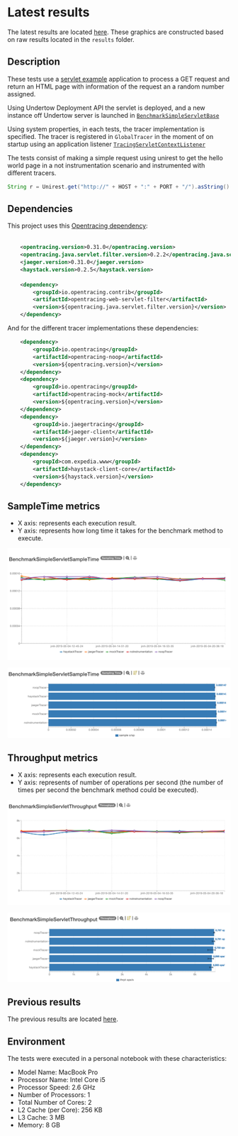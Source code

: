 # Latest results

The latest results are located [here](http://jmh.morethan.io/?sources=https://raw.githubusercontent.com/gsoria/opentracing-java-benchmark/master/opentracing-benchmark-java-servlet-filter/results/jmh-2019-05-04-10-27-56.json,https://raw.githubusercontent.com/gsoria/opentracing-java-benchmark/master/opentracing-benchmark-java-servlet-filter/results/jmh-2019-05-04-11-44-25.json,https://raw.githubusercontent.com/gsoria/opentracing-java-benchmark/master/opentracing-benchmark-java-servlet-filter/results/jmh-2019-05-04-12-45-24.json,https://raw.githubusercontent.com/gsoria/opentracing-java-benchmark/master/opentracing-benchmark-java-servlet-filter/results/jmh-2019-05-04-13-50-17.json,https://raw.githubusercontent.com/gsoria/opentracing-java-benchmark/master/opentracing-benchmark-java-servlet-filter/results/jmh-2019-05-04-14-51-20.json,https://raw.githubusercontent.com/gsoria/opentracing-java-benchmark/master/opentracing-benchmark-java-servlet-filter/results/jmh-2019-05-04-15-52-25.json,https://raw.githubusercontent.com/gsoria/opentracing-java-benchmark/master/opentracing-benchmark-java-servlet-filter/results/jmh-2019-05-04-16-53-35.json,https://raw.githubusercontent.com/gsoria/opentracing-java-benchmark/master/opentracing-benchmark-java-servlet-filter/results/jmh-2019-05-04-17-54-38.json,https://raw.githubusercontent.com/gsoria/opentracing-java-benchmark/master/opentracing-benchmark-java-servlet-filter/results/jmh-2019-05-04-19-35-13.json,https://raw.githubusercontent.com/gsoria/opentracing-java-benchmark/master/opentracing-benchmark-java-servlet-filter/results/jmh-2019-05-04-20-36-18.json&topBar=Opentracing%20java%20servlet%20filter).
These graphics are constructed based on raw results located in the ``results`` folder.

## Description

These tests use a [servlet example](https://www.ntu.edu.sg/home/ehchua/programming/java/JavaServlets.html) application to process a GET request and return an HTML page with information of the request an a random number assigned.

Using Undertow Deployment API the servlet is deployed, and a new instance off Undertow server is launched in [`BenchmarkSimpleServletBase`](src/main/java/io/opentracing/contrib/benchmarks/BenchmarkSimpleServletBase.java) 

Using system properties, in each tests, the tracer implementation is specified. The tracer is registered in `GlobalTracer` in the moment of on startup using an application listener [`TracingServletContextListener`](src/main/java/io/opentracing/contrib/benchmarks/listeners/TracingServletContextListener.java)

The tests consist of making a simple request using unirest to get the hello world page in a not instrumentation scenario and instrumented with different tracers.

```java
String r = Unirest.get("http://" + HOST + ":" + PORT + "/").asString().getBody();
```

## Dependencies

This project uses this [Opentracing dependency](https://github.com/opentracing-contrib/java-web-servlet-filter):

```xml

    <opentracing.version>0.31.0</opentracing.version>
    <opentracing.java.servlet.filter.version>0.2.2</opentracing.java.servlet.filter.version>
    <jaeger.version>0.31.0</jaeger.version>
    <haystack.version>0.2.5</haystack.version>

    <dependency>
        <groupId>io.opentracing.contrib</groupId>
        <artifactId>opentracing-web-servlet-filter</artifactId>
        <version>${opentracing.java.servlet.filter.version}</version>
    </dependency>
```

And for the different tracer implementations these dependencies:

```xml
    <dependency>
        <groupId>io.opentracing</groupId>
        <artifactId>opentracing-noop</artifactId>
        <version>${opentracing.version}</version>
    </dependency>
    <dependency>
        <groupId>io.opentracing</groupId>
        <artifactId>opentracing-mock</artifactId>
        <version>${opentracing.version}</version>
    </dependency>
    <dependency>
        <groupId>io.jaegertracing</groupId>
        <artifactId>jaeger-client</artifactId>
        <version>${jaeger.version}</version>
    </dependency>
    <dependency>
        <groupId>com.expedia.www</groupId>
        <artifactId>haystack-client-core</artifactId>
        <version>${haystack.version}</version>
    </dependency>
```

## SampleTime metrics

- X axis: represents each execution result.
- Y axis: represents how long time it takes for the benchmark method to execute.

![BenchmarkSimpleServletSampleTime-5](results-imgs/BenchmarkSimpleServletSampleTime.5.png)

![BenchmarkSimpleServletSampleTime-6](results-imgs/BenchmarkSimpleServletSampleTime.6.png)

## Throughput metrics

- X axis: represents each execution result.
- Y axis: represents of number of operations per second  (the number of times per second the benchmark method could be executed).

![BenchmarkSimpleServletThroughput-5](results-imgs/BenchmarkSimpleServletThroughput.5.png)

![BenchmarkSimpleServletThroughput-6](results-imgs/BenchmarkSimpleServletThroughput.6.png)

## Previous results
The previous results are located [here](results-md/previous.md).

## Environment
The tests were executed in a personal notebook with these characteristics:

- Model Name:	MacBook Pro
- Processor Name:	Intel Core i5
- Processor Speed:	2.6 GHz
- Number of Processors:	1
- Total Number of Cores:	2
- L2 Cache (per Core):	256 KB
- L3 Cache:	3 MB
- Memory:	8 GB
